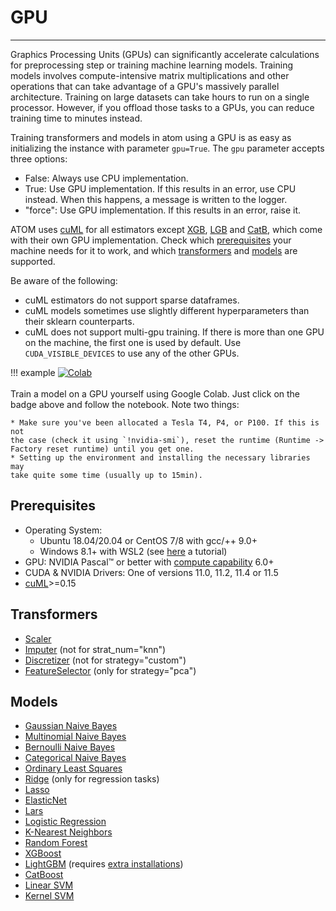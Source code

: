 # GPU
-----

Graphics Processing Units (GPUs) can significantly accelerate
calculations for preprocessing step or training machine learning
models. Training models involves compute-intensive matrix
multiplications and other operations that can take advantage of a
GPU's massively parallel architecture. Training on large datasets can
take hours to run on a single processor. However, if you offload those
tasks to a GPUs, you can reduce training time to minutes instead.

Training transformers and models in atom using a GPU is as easy as
initializing the instance with parameter `gpu=True`. The `gpu` parameter
accepts three options:

* False: Always use CPU implementation.
* True: Use GPU implementation. If this results in an error, use CPU instead.
  When this happens, a message is written to the logger.
* "force": Use GPU implementation. If this results in an error, raise it.

ATOM uses [cuML](https://docs.rapids.ai/api/cuml/stable/) for all estimators
except [XGB](../../API/models/xgb), [LGB](../../API/models/lgb) and
[CatB](../../API/models/catb), which come with their own GPU implementation.
Check which [prerequisites](#prerequisites) your machine needs for it
to work, and which [transformers](#transformers) and [models](#models)
are supported.

Be aware of the following:

* cuML estimators do not support sparse dataframes.
* cuML models sometimes use slightly different hyperparameters than
  their sklearn counterparts.
* cuML does not support multi-gpu training. If there is more than one
  GPU on the machine, the first one is used by default. Use `CUDA_VISIBLE_DEVICES`
  to use any of the other GPUs.

!!! example
    [![Colab](https://camo.githubusercontent.com/52feade06f2fecbf006889a904d221e6a730c194/68747470733a2f2f636f6c61622e72657365617263682e676f6f676c652e636f6d2f6173736574732f636f6c61622d62616467652e737667)](https://colab.research.google.com/drive/1b-piLK6_O99EDpLNmeKIsSRkQlk0WoTl#offline=true&sandboxMode=true)<br><br>
    Train a model on a GPU yourself using Google Colab. Just click on
    the badge above and follow the notebook. Note two things:

    * Make sure you've been allocated a Tesla T4, P4, or P100. If this is not
    the case (check it using `!nvidia-smi`), reset the runtime (Runtime -> 
    Factory reset runtime) until you get one.
    * Setting up the environment and installing the necessary libraries may
    take quite some time (usually up to 15min).


## Prerequisites

* Operating System:
    - Ubuntu 18.04/20.04 or CentOS 7/8 with gcc/++ 9.0+
    - Windows 8.1+ with WSL2 (see [here](https://developer.nvidia.com/blog/run-rapids-on-microsoft-windows-10-using-wsl-2-the-windows-subsystem-for-linux/) a tutorial)
* GPU: NVIDIA Pascal™ or better with [compute capability](https://developer.nvidia.com/cuda-gpus) 6.0+
* CUDA & NVIDIA Drivers: One of versions 11.0, 11.2, 11.4 or 11.5
* [cuML](https://docs.rapids.ai/api/cuml/stable/)>=0.15


## Transformers

* [Scaler](../../API/data_cleaning/scaler)
* [Imputer](../../API/data_cleaning/imputer) (not for strat_num="knn")
* [Discretizer](../../API/data_cleaning/discretizer) (not for strategy="custom")
* [FeatureSelector](../../API/feature_engineering/feature_selector) (only for strategy="pca")


## Models

* [Gaussian Naive Bayes](../../API/models/gnb)
* [Multinomial Naive Bayes](../../API/models/mnb)
* [Bernoulli Naive Bayes](../../API/models/bnb)
* [Categorical Naive Bayes](../../API/models/catnb)
* [Ordinary Least Squares](../../API/models/ols)
* [Ridge](../../API/models/ridge) (only for regression tasks)
* [Lasso](../../API/models/lasso)
* [ElasticNet](../../API/models/en)
* [Lars](../../API/models/lars)
* [Logistic Regression](../../API/models/lr)
* [K-Nearest Neighbors](../../API/models/knn)
* [Random Forest](../../API/models/rf)
* [XGBoost](../../API/models/xgb)
* [LightGBM](../../API/models/lgb) (requires [extra installations](https://lightgbm.readthedocs.io/en/latest/GPU-Tutorial.html))
* [CatBoost](../../API/models/catb)
* [Linear SVM](../../API/models/lsvm)
* [Kernel SVM](../../API/models/ksvm)

